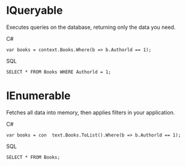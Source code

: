 #  IQueryable 

Executes queries on the database, returning only the data you need. 

C# 
```
var books = context.Books.Where(b => b.Authorld == 1);
```

SQL
```
SELECT * FROM Books WHERE Authorld = 1;
```

# IEnumerable

Fetches all data into memory, then applies filters in your application.

C#
```
var books = con  text.Books.ToList().Where(b => b.Authorld == 1);
```

SQL 
```
SELECT * FROM Books;
```

